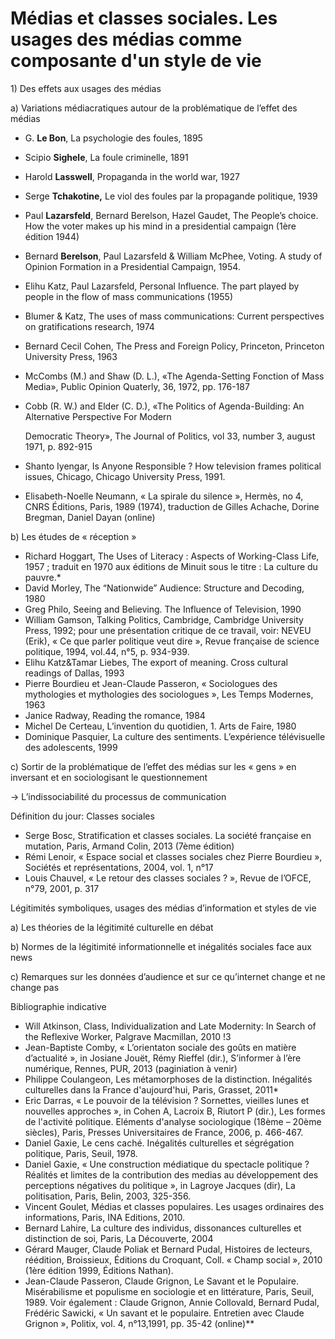 # Médias et classes sociales. Les usages des médias comme composante d'un style de vie

1\) Des effets aux usages des médias

a\) Variations médiacratiques autour de la problématique de l’effet des médias

* G. **Le Bon**, La psychologie des foules, 1895
* Scipio **Sighele**, La foule criminelle, 1891
* Harold **Lasswell**, Propaganda in the world war, 1927
* Serge **Tchakotine,** Le viol des foules par la propagande politique, 1939
* Paul **Lazarsfeld**, Bernard Berelson, Hazel Gaudet, The People’s choice. How the voter makes up his mind in a presidential campaign \(1ère édition 1944\)
* Bernard **Berelson**, Paul Lazarsfeld & William McPhee, Voting. A study of Opinion Formation in a Presidential Campaign, 1954.
* Elihu Katz, Paul Lazarsfeld, Personal Influence. The part played by people in the flow of mass communications \(1955\)
* Blumer & Katz, The uses of mass communications: Current perspectives on gratifications research, 1974
* Bernard Cecil Cohen, The Press and Foreign Policy, Princeton, Princeton University Press, 1963
* McCombs \(M.\) and Shaw \(D. L.\), «The Agenda-Setting Fonction of Mass Media», Public Opinion Quaterly, 36, 1972, pp. 176-187
* Cobb \(R. W.\) and Elder \(C. D.\), «The Politics of Agenda-Building: An Alternative Perspective For Modern

  Democratic Theory», The Journal of Politics, vol 33, number 3, august 1971, p. 892-915

* Shanto Iyengar, Is Anyone Responsible ? How television frames political issues, Chicago, Chicago University Press, 1991.
* Elisabeth-Noelle Neumann, « La spirale du silence », Hermès, no 4, CNRS Éditions, Paris, 1989 \(1974\), traduction de Gilles Achache, Dorine Bregman, Daniel Dayan \(online\)

b\) Les études de « réception »

* Richard Hoggart, The Uses of Literacy : Aspects of Working-Class Life, 1957 ; traduit en 1970 aux éditions de Minuit sous le titre : La culture du pauvre.\*
* David Morley, The “Nationwide” Audience: Structure and Decoding, 1980
* Greg Philo, Seeing and Believing. The Influence of Television, 1990
* William Gamson, Talking Politics, Cambridge, Cambridge University Press, 1992; pour une présentation critique de ce travail, voir: NEVEU \(Erik\), « Ce que parler politique veut dire », Revue française de science politique, 1994, vol.44, n°5, p. 934-939.
* Elihu Katz&Tamar Liebes, The export of meaning. Cross cultural readings of Dallas, 1993
* Pierre Bourdieu et Jean-Claude Passeron, « Sociologues des mythologies et mythologies des sociologues », Les Temps Modernes, 1963
* Janice Radway, Reading the romance, 1984
* Michel De Certeau, L’invention du quotidien, 1. Arts de Faire, 1980
* Dominique Pasquier, La culture des sentiments. L’expérience télévisuelle des adolescents, 1999

c\) Sortir de la problématique de l’effet des médias sur les « gens » en inversant et en sociologisant le questionnement 

-&gt; L’indissociabilité du processus de communication

Définition du jour: Classes sociales

* Serge Bosc, Stratification et classes sociales. La société française en mutation, Paris, Armand Colin, 2013 \(7ème édition\)
* Rémi Lenoir, « Espace social et classes sociales chez Pierre Bourdieu », Sociétés et représentations, 2004, vol. 1, n°17
* Louis Chauvel, « Le retour des classes sociales ? », Revue de l’OFCE, n°79, 2001, p. 317

Légitimités symboliques, usages des médias d’information et styles de vie

a\) Les théories de la légitimité culturelle en débat

b\) Normes de la légitimité informationnelle et inégalités sociales face aux news

c\) Remarques sur les données d’audience et sur ce qu’internet change et ne change pas

Bibliographie indicative

* Will Atkinson, Class, Individualization and Late Modernity: In Search of the Reflexive Worker, Palgrave Macmillan, 2010 !3
* Jean-Baptiste Comby, « L’orientaton sociale des goûts en matière d’actualité », in Josiane Jouët, Rémy Rieffel \(dir.\), S’informer à l’ère numérique, Rennes, PUR, 2013 \(paginiation à venir\)
* Philippe Coulangeon, Les métamorphoses de la distinction. Inégalités culturelles dans la France d'aujourd'hui, Paris, Grasset, 2011\*
* Eric Darras, « Le pouvoir de la télévision ? Sornettes, vieilles lunes et nouvelles approches », in Cohen A, Lacroix B, Riutort P \(dir.\), Les formes de l'activité politique. Eléments d'analyse sociologique \(18ème – 20ème siècles\), Paris, Presses Universitaires de France, 2006, p. 466-467.
* Daniel Gaxie, Le cens caché. Inégalités culturelles et ségrégation politique, Paris, Seuil, 1978.
* Daniel Gaxie, « Une construction médiatique du spectacle politique ? Réalités et limites de la contribution des medias au développement des perceptions négatives du politique », in Lagroye Jacques \(dir\), La politisation, Paris, Belin, 2003, 325-356.
* Vincent Goulet, Médias et classes populaires. Les usages ordinaires des informations, Paris, INA Editions, 2010.
* Bernard Lahire, La culture des individus, dissonances culturelles et distinction de soi, Paris, La Découverte, 2004
* Gérard Mauger, Claude Poliak et Bernard Pudal, Histoires de lecteurs, réédition, Broissieux, Éditions du Croquant, Coll. « Champ social », 2010 \(1ère édition 1999, Éditions Nathan\).
* Jean-Claude Passeron, Claude Grignon, Le Savant et le Populaire. Misérabilisme et populisme en sociologie et en littérature, Paris, Seuil, 1989. Voir également : Claude Grignon, Annie Collovald, Bernard Pudal, Frédéric Sawicki, « Un savant et le populaire. Entretien avec Claude Grignon », Politix, vol. 4, n°13,1991, pp. 35-42 \(online\)\*\*

